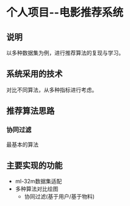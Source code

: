 # 个人项目--电影推荐系统

## 说明
以多种数据集为例，进行推荐算法的复现与学习。

## 系统采用的技术
对比不同算法，从多种指标进行考虑。


## 推荐算法思路

### 协同过滤
最基本的算法


## 主要实现的功能
 - ml-32m数据集适配
 - 多种算法对比绘图
   - 协同过滤(基于用户/基于物料)

